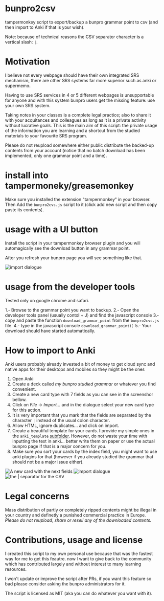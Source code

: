 # bunpro2csv

tampermonkey script to export/backup a bunpro grammar point to csv (and then import to Anki if that is your wish).

Note: because of technical reasons the CSV separator character is a vertical slash: ```|```.

# Motivation

I believe not every webpage should have their own integrated SRS mechanism, there are other SRS systems far more superior such as anki or supermemo.

Having to use SRS services in 4 or 5 different webpages is unsupportable for anyone and with this system bunpro users get the missing feature: use your own SRS system.

Taking notes in your classes is a complete legal practice; also to share it with your acquitances and colleagues as long as it is a private activity without lucrative goals. This is the main aim of this script: the private usage of the information you are learning and a shortcut from the studied materials to your favourite SRS program.

Please do not reupload somewhere either public distribute the backed-up contents from your account (notice that no batch download has been implemented, only one grammar point and a time).

# install into tampermoneky/greasemonkey

Make sure you installed the extension "tampermonkey" in your browser. Then Add the ```bunpro2cvs.js``` script to it (click add new script and then copy paste its contents).


# usage with a UI button

Install the script in your tampermonkey browser plugin and you will automagically see the download button in any grammar point.

After you refresh your bunpro page you will see something like that.

![import dialogue](/img/スクリーンショット01.jpg)


# usage from the developer tools

Tested only on google chrome and safari.

1.- Browse to the grammar point you want to backup.
2.- Open the developer tools panel (usually contol + J) and find the javascript console
3.- copy and paste the function ```download_grammar_point``` from the ```bunpro2cvs.js``` file.
4.- type in the javascript console ```download_grammar_point()```
5.- Your download should have started automatically.


# How to import to Anki

Anki users probably already invested a bit of money to get cloud sync and native apps for their desktops and mobiles so they might be the ones

1. Open Anki
2. Create a deck called _my bunpro studied grammar_ or whatever you find convenient.
3. Create a new card type with 7 fields as you can see in the screenshor bellow.
4. Click on _File_ -> _Import..._ and in the dialogue select your new card type for this action. 
5. It is very important that you mark that the fields are separated by the character ```|``` instead of the usual colon character.
6. Allow HTML, ignore duplicates... and click on import.
7. Create a beautiful template for your cards. I provide my simple ones in the ```anki_template``` [subfolder](anki_template/). However, do not waste your time with inputting the text in anki... better write them on paper or use the actual bunpro page if that is a major concern for you.
8. Make sure you sort your cards by the index field, you might want to use anki plugins for that (however if you already studied the grammar that should not be a major issue either).

![A new card with the next fields](/img/スクリーンショット00.jpg)
![import dialogue](/img/スクリーンショット02.jpg)
![the | separator for the CSV](/img/スクリーンショット03.jpg)



# Legal concerns

Mass distribution of partly or completely ripped contents might be illegal in your country and definetly a punished commercial practice in Europe. *Please do not reupload, share or resell any of the downloaded contents.*


# Contributions, usage and license

I created this script to my own personal use because that was the fastest way for me to get this feautre. now I want to give back to the community which has contributed largely and without interest to many learning resources.

I won't update or improve the script after PRs, if you want this feature so bad please consider asking the bunpro administrators for it.

The script is licensed as MIT (aka you can do whatever you want with it).
